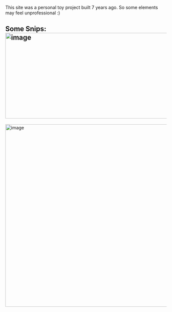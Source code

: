 This site was a personal toy project built 7 years ago.
So some elements may feel unprofessional :)

Some Snips:
<img width="1393" height="267" alt="image" src="https://github.com/user-attachments/assets/ccd3fe4c-3722-44b1-8347-b3ea2bd0861b" />
--
<img width="1510" height="569" alt="image" src="https://github.com/user-attachments/assets/34325145-d269-4b1a-bbbb-06c709a1d995" />



